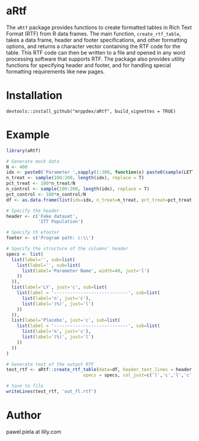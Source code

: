 # aRtf
The `aRtf` package provides functions to create formatted tables in Rich Text Format (RTF) 
from R data frames. The main function, `create_rtf_table`, takes a data frame, header and footer specifications, 
and other formatting options, and returns a character vector containing the RTF code for the table. 
This RTF code can then be written to a file and opened in any word processing software that supports RTF. 
The package also provides utility functions for specifying header and footer, and for handling special 
formatting requirements like new pages.

# Installation
`devtools::install_github("mrppdex/aRtf", build_vignettes = TRUE)`

# Example
```r
library(aRtf)

# Generate mock data
N <- 400
idx <- paste0('Parameter ',sapply(1:300, function(x) paste0(sample(LETTERS, 5, replace=T), collapse = '')))
n_treat <- sample(100:200, length(idx), replace = T)
pct_treat <- 100*n_treat/N
n_control <- sample(100:200, length(idx), replace = T)
pct_control <- 100*n_control/N
df <- as.data.frame(list(idx=idx, n_treat=n_treat, pct_treat=pct_treat, n_control=n_control, pct_control=pct_control))

# Specify the header
header <- c('Fake dataset',
            'ITT Population')

# Specify th efooter
footer <- c('Program path: c:\\')

# Specify the structure of the columns' header
specs <- list(
  list(label='', sub=list(
    list(label='', sub=list(
      list(label='Parameter Name', width=40, just='l')
    ))
  )),
  list(label='LY', just='c', sub=list(
    list(label = '----------------------------', sub=list(
      list(label='n', just='c'),
      list(label='(%)', just='l')
    ))
  )),
  list(label='Placebo', just='c', sub=list(
    list(label = '----------------------------', sub=list(
      list(label='n', just='c'),
      list(label='(%)', just='l')
    ))
  ))
)

# Generate text of the output RTF
test_rtf <- aRtf::create_rtf_table(data=df, header_text_lines = header, footer_text_lines = footer,
                             specs = specs, col_just=c('l','c','l','c','l'))

# Save to file
writeLines(test_rtf, 'out_fl.rtf')
```

# Author
pawel.piela at lilly.com

